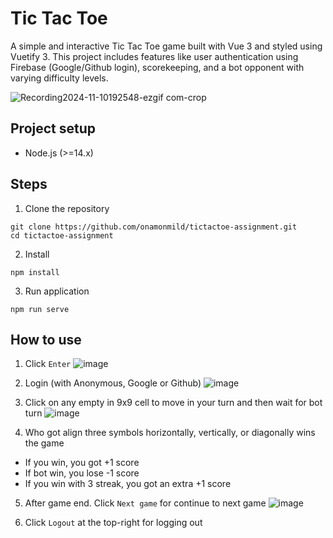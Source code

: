 # Tic Tac Toe
A simple and interactive Tic Tac Toe game built with Vue 3 and styled using Vuetify 3. This project includes features like user authentication using Firebase (Google/Github login), scorekeeping, and a bot opponent with varying difficulty levels.

![Recording2024-11-10192548-ezgif com-crop](https://github.com/user-attachments/assets/59914a3d-e109-41ff-91a5-d3c308e5bc5e)

## Project setup
* Node.js (>=14.x)

## Steps
1. Clone the repository
```
git clone https://github.com/onamonmild/tictactoe-assignment.git
cd tictactoe-assignment
```
2. Install
```
npm install
```
3. Run application
```
npm run serve
```

## How to use
1. Click `Enter`
   ![image](https://github.com/user-attachments/assets/040a87d4-9fdc-4193-8e83-392bb853d1e7)
2. Login (with Anonymous, Google or Github)
  ![image](https://github.com/user-attachments/assets/d6f84303-274d-4174-9c92-ade7f0fa2b77)

3. Click on any empty in 9x9 cell to move in your turn and then wait for bot turn
![image](https://github.com/user-attachments/assets/8de3215a-73d0-4255-89d3-5de4b1fbaea1)

   
4. Who got align three symbols horizontally, vertically, or diagonally wins the game
* If you win, you got +1 score
* If bot win, you lose -1 score
* If you win with 3 streak, you got an extra +1 score

5. After game end. Click `Next game` for continue to next game
   ![image](https://github.com/user-attachments/assets/a706e993-eed8-49ff-a041-7e39e1d474d1)

6. Click `Logout` at the top-right for logging out

